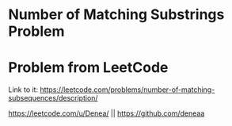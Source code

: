 # Number of Matching Substrings Problem

# Problem from LeetCode
Link to it: https://leetcode.com/problems/number-of-matching-subsequences/description/

https://leetcode.com/u/Denea/ || https://github.com/deneaa